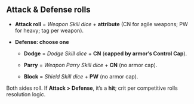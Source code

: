 ## Attack & Defense rolls

- **Attack roll** = _Weapon Skill dice_ + **attribute** (CN for agile weapons; PW for heavy; tag per weapon).
    
- **Defense: choose one**
    
    - **Dodge** = _Dodge Skill dice_ + **CN** (**capped by armor’s Control Cap**).
        
    - **Parry** = _Weapon Parry Skill dice_ + **CN** (no armor cap).
        
    - **Block** = _Shield Skill dice_ + **PW** (no armor cap).
        

Both sides roll. If **Attack > Defense**, it’s a **hit**; crit per competitive rolls resolution logic.